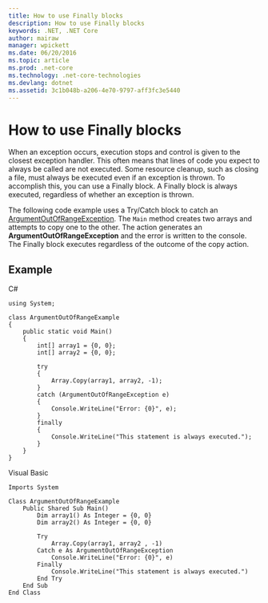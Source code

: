 ```yaml
---
title: How to use Finally blocks
description: How to use Finally blocks
keywords: .NET, .NET Core
author: mairaw
manager: wpickett
ms.date: 06/20/2016
ms.topic: article
ms.prod: .net-core
ms.technology: .net-core-technologies
ms.devlang: dotnet
ms.assetid: 3c1b048b-a206-4e70-9797-aff3fc3e5440
---
```


# How to use Finally blocks

When an exception occurs, execution stops and control is given to the closest exception handler. This often means that lines of code you expect to always be called are not executed. Some resource cleanup, such as closing a file, must always be executed even if an exception is thrown. To accomplish this, you can use a Finally block. A Finally block is always executed, regardless of whether an exception is thrown.

The following code example uses a Try/Catch block to catch an [ArgumentOutOfRangeException](https://msdn.microsoft.com/library/system.argumentoutofrangeexception). The `Main` method creates two arrays and attempts to copy one to the other. The action generates an **ArgumentOutOfRangeException** and the error is written to the console. The Finally block executes regardless of the outcome of the copy action.

## Example

C#
```
using System;

class ArgumentOutOfRangeExample
{
    public static void Main()
    {
        int[] array1 = {0, 0};
        int[] array2 = {0, 0};

        try
        {
            Array.Copy(array1, array2, -1);
        }
        catch (ArgumentOutOfRangeException e)
        {
            Console.WriteLine("Error: {0}", e);
        }
        finally
        {
            Console.WriteLine("This statement is always executed.");
        }
    }
}
```

Visual Basic
```
Imports System

Class ArgumentOutOfRangeExample
    Public Shared Sub Main()
        Dim array1() As Integer = {0, 0}
        Dim array2() As Integer = {0, 0}

        Try
            Array.Copy(array1, array2 , -1)
        Catch e As ArgumentOutOfRangeException
            Console.WriteLine("Error: {0}", e)
        Finally
            Console.WriteLine("This statement is always executed.")
        End Try
    End Sub
End Class
```
